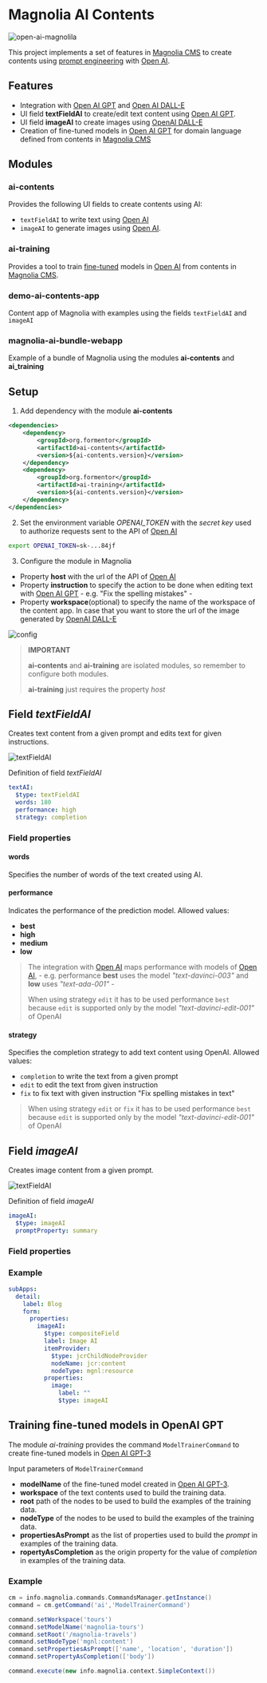 # Magnolia AI Contents
![open-ai-magnolila](_dev/openai-magnolia.png)

This project implements a set of features in [Magnolia CMS](https://www.magnolia-cms.com/) to create contents using [prompt engineering](https://en.wikipedia.org/wiki/Prompt_engineering) with [Open AI](https://openai.com/).

## Features
- Integration with [Open AI GPT](https://openai.com/blog/gpt-3-apps) and [Open AI DALL-E](https://openai.com/product/dall-e-2)
- UI field **textFieldAI** to create/edit text content using [Open AI GPT](https://openai.com/blog/gpt-3-apps).
- UI field **imageAI** to create images using [OpenAI DALL-E](https://openai.com/product/dall-e-2)
- Creation of fine-tuned models in [Open AI GPT](https://openai.com/blog/gpt-3-apps) for domain language defined from contents in [Magnolia CMS](https://www.magnolia-cms.com/)

## Modules
### ai-contents
Provides the following UI fields to create contents using AI:
- `textFieldAI` to write text using [Open AI](https://openai.com/)
- `imageAI` to generate images using [Open AI](https://openai.com/).
### ai-training
Provides a tool to train [fine-tuned](https://platform.openai.com/docs/guides/fine-tuning) models in [Open AI](https://openai.com/) from contents in [Magnolia CMS](https://www.magnolia-cms.com/).

### demo-ai-contents-app
Content app of Magnolia with examples using the fields `textFieldAI` and `imageAI`

### magnolia-ai-bundle-webapp
Example of a bundle of Magnolia using the modules **ai-contents** and **ai_training**

## Setup
1. Add dependency with the module **ai-contents**
```xml
<dependencies>
    <dependency>
        <groupId>org.formentor</groupId>
        <artifactId>ai-contents</artifactId>
        <version>${ai-contents.version}</version>
    </dependency>
    <dependency>
        <groupId>org.formentor</groupId>
        <artifactId>ai-training</artifactId>
        <version>${ai-contents.version}</version>
    </dependency>
</dependencies>
```
2. Set the environment variable _OPENAI_TOKEN_ with the _secret key_ used to authorize requests sent to the API of [Open AI](https://openai.com/)

```bash
export OPENAI_TOKEN=sk-...84jf
```

3. Configure the module in Magnolia
- Property **host** with the url of the API of [Open AI](https://openai.com/)
- Property **instruction** to specify the action to be done when editing text with [Open AI GPT](https://openai.com/blog/gpt-3-apps) - e.g. "Fix the spelling mistakes" -
- Property **workspace**(optional) to specify the name of the workspace of the content app. In case that you want to store the url of the image generated by  [OpenAI DALL-E](https://openai.com/product/dall-e-2)

![config](_dev/ai_contents_module_configuration_magnolia.png)

> **IMPORTANT**
>
> **ai-contents** and **ai-training** are isolated modules, so remember to configure both modules.
>
> **ai-training** just requires the property _host_

## Field _textFieldAI_
Creates text content from a given prompt and edits text for given instructions.

![textFieldAI](_dev/textfield-ai.png)

Definition of field _textFieldAI_

```yaml
textAI:
  $type: textFieldAI
  words: 180
  performance: high
  strategy: completion
```
### Field properties
#### words
Specifies the number of words of the text created using AI.
#### performance
Indicates the performance of the prediction model. Allowed values:
- **best** 
- **high**
- **medium**
- **low**
> The integration with [Open AI](https://openai.com/) maps performance with models of [Open AI](https://openai.com/), - e.g. performance **best** uses the model _"text-davinci-003"_ and **low** uses _"text-ada-001"_ -
> 
> When using strategy `edit` it has to be used performance `best` because `edit` is supported only by the model _"text-davinci-edit-001"_ of OpenAI
#### strategy
Specifies the completion strategy to add text content using OpenAI. Allowed values:
- `completion` to write the text from a given prompt 
- `edit` to edit the text from given instruction
- `fix` to fix text with given instruction "Fix spelling mistakes in text" 
> When using strategy `edit` or `fix` it has to be used performance `best` because `edit` is supported only by the model _"text-davinci-edit-001"_ of OpenAI

## Field _imageAI_
Creates image content from a given prompt.

![textFieldAI](_dev/image-ai-field.png)

Definition of field _imageAI_

```yaml
imageAI:
  $type: imageAI
  promptProperty: summary
```
### Field properties

### Example
```yaml
subApps:
  detail:
    label: Blog
    form:
      properties:
        imageAI:
          $type: compositeField
          label: Image AI
          itemProvider:
            $type: jcrChildNodeProvider
            nodeName: jcr:content
            nodeType: mgnl:resource
          properties:
            image:
              label: ""
              $type: imageAI
```

## Training fine-tuned models in OpenAI GPT
The module _ai-training_ provides the command `ModelTrainerCommand` to create fine-tuned models in [Open AI GPT-3](https://openai.com/blog/gpt-3-apps)

Input parameters of `ModelTrainerCommand`
- **modelName** of the fine-tuned model created in [Open AI GPT-3](https://openai.com/blog/gpt-3-apps).
- **workspace** of the text contents used to build the training data.
- **root** path of the nodes to be used to build the examples of the training data.
- **nodeType** of the nodes to be used to build the examples of the training data.
- **propertiesAsPrompt** as the list of properties used to build the *prompt* in examples of the training data.
- **ropertyAsCompletion** as the origin property for the value of *completion* in examples of the training data. 

### Example
```groovy
cm = info.magnolia.commands.CommandsManager.getInstance()
command = cm.getCommand('ai','ModelTrainerCommand')

command.setWorkspace('tours')
command.setModelName('magnolia-tours')
command.setRoot('/magnolia-travels')
command.setNodeType('mgnl:content')
command.setPropertiesAsPrompt(['name', 'location', 'duration'])
command.setPropertyAsCompletion(['body'])

command.execute(new info.magnolia.context.SimpleContext())
```